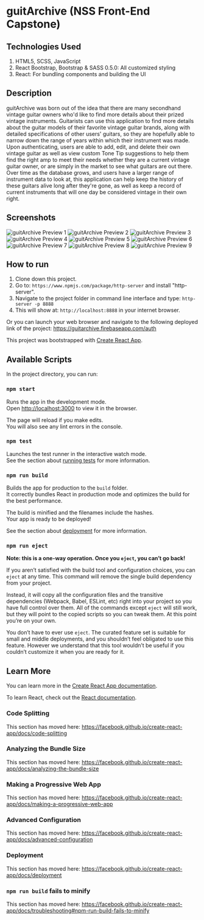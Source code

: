 # guitArchive (NSS Front-End Capstone)

## Technologies Used
1. HTML5, SCSS, JavaScript
2. React Bootstrap, Bootstrap & SASS 0.5.0: All customized styling
3. React: For bundling components and building the UI

## Description
guitArchive was born out of the idea that there are many secondhand vintage guitar owners who'd like to find more details about their prized vintage instruments. Guitarists can use this application to find more details about the guitar models of their favorite vintage guitar brands, along with detailed specifications of other users' guitars, so they are hopefully able to narrow down the range of years within which their instrument was made. Upon authenticating, users are able to add, edit, and delete their own vintage guitar as well as view custom Tone Tip suggestions to help them find the right amp to meet their needs whether they are a current vintage guitar owner, or are simply in the market to see what guitars are out there. Over time as the database grows, and users have a larger range of instrument data to look at, this application can help keep the history of these guitars alive long after they're gone, as well as keep a record of current instruments that will one day be considered vintage in their own right.

## Screenshots

![guitArchive Preview 1](https://raw.githubusercontent.com/ConnorSullivan10/guitarchive/master/screenshots/guitArchive1.PNG)
![guitArchive Preview 2](https://raw.githubusercontent.com/ConnorSullivan10/guitarchive/master/screenshots/guitArchive2.PNG)
![guitArchive Preview 3](https://raw.githubusercontent.com/ConnorSullivan10/guitarchive/master/screenshots/guitArchive3.PNG)
![guitArchive Preview 4](https://raw.githubusercontent.com/ConnorSullivan10/guitarchive/master/screenshots/guitArchive4.PNG)
![guitArchive Preview 5](https://raw.githubusercontent.com/ConnorSullivan10/guitarchive/master/screenshots/guitArchive7.PNG)
![guitArchive Preview 6](https://raw.githubusercontent.com/ConnorSullivan10/guitarchive/master/screenshots/guitArchive5.PNG)
![guitArchive Preview 7](https://raw.githubusercontent.com/ConnorSullivan10/guitarchive/master/screenshots/guitArchive6.PNG)
![guitArchive Preview 8](https://raw.githubusercontent.com/ConnorSullivan10/guitarchive/master/screenshots/guitArchive8.PNG)
![guitArchive Preview 9](https://raw.githubusercontent.com/ConnorSullivan10/guitarchive/master/screenshots/guitArchive9.PNG)

## How to run
1. Clone down this project.
2. Go to: `https://www.npmjs.com/package/http-server` and install "http-server".  
2. Navigate to the project folder in command line interface and type: `http-server -p 8888`  
3. This will show at: `http://localhost:8888` in your internet browser.  

Or you can launch your web browser and navigate to the following deployed link of the project:
https://guitarchive.firebaseapp.com/auth

This project was bootstrapped with [Create React App](https://github.com/facebook/create-react-app).

## Available Scripts

In the project directory, you can run:

### `npm start`

Runs the app in the development mode.<br />
Open [http://localhost:3000](http://localhost:3000) to view it in the browser.

The page will reload if you make edits.<br />
You will also see any lint errors in the console.

### `npm test`

Launches the test runner in the interactive watch mode.<br />
See the section about [running tests](https://facebook.github.io/create-react-app/docs/running-tests) for more information.

### `npm run build`

Builds the app for production to the `build` folder.<br />
It correctly bundles React in production mode and optimizes the build for the best performance.

The build is minified and the filenames include the hashes.<br />
Your app is ready to be deployed!

See the section about [deployment](https://facebook.github.io/create-react-app/docs/deployment) for more information.

### `npm run eject`

**Note: this is a one-way operation. Once you `eject`, you can’t go back!**

If you aren’t satisfied with the build tool and configuration choices, you can `eject` at any time. This command will remove the single build dependency from your project.

Instead, it will copy all the configuration files and the transitive dependencies (Webpack, Babel, ESLint, etc) right into your project so you have full control over them. All of the commands except `eject` will still work, but they will point to the copied scripts so you can tweak them. At this point you’re on your own.

You don’t have to ever use `eject`. The curated feature set is suitable for small and middle deployments, and you shouldn’t feel obligated to use this feature. However we understand that this tool wouldn’t be useful if you couldn’t customize it when you are ready for it.

## Learn More

You can learn more in the [Create React App documentation](https://facebook.github.io/create-react-app/docs/getting-started).

To learn React, check out the [React documentation](https://reactjs.org/).

### Code Splitting

This section has moved here: https://facebook.github.io/create-react-app/docs/code-splitting

### Analyzing the Bundle Size

This section has moved here: https://facebook.github.io/create-react-app/docs/analyzing-the-bundle-size

### Making a Progressive Web App

This section has moved here: https://facebook.github.io/create-react-app/docs/making-a-progressive-web-app

### Advanced Configuration

This section has moved here: https://facebook.github.io/create-react-app/docs/advanced-configuration

### Deployment

This section has moved here: https://facebook.github.io/create-react-app/docs/deployment

### `npm run build` fails to minify

This section has moved here: https://facebook.github.io/create-react-app/docs/troubleshooting#npm-run-build-fails-to-minify
